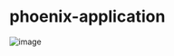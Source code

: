 # phoenix-application
![image](https://user-images.githubusercontent.com/78255281/151894899-cbd4966c-83d7-4a1b-a26f-6dc9a00558a7.png)
